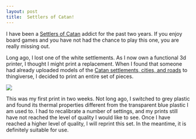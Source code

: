 ```yaml
---
layout: post
title:  Settlers of Catan! 
---
```


I have been a [Settlers of Catan](http://en.wikipedia.org/wiki/The_Settlers_of_Catan) addict for the past two years. If you enjoy board games and you have not had the chance to play this one, you are really missing out.

Long ago, I lost one of the white settlements. As I now own a functional 3d printer, I thought I might print a replacement. When I found that someone had already uploaded models of the [Catan settlements, cities, and roads](http://www.thingiverse.com/thing:770) to thingiverse, I decided to print an entire set of pieces.

![][0]

This was my first print in two weeks. Not long ago, I switched to grey plastic and found its thermal properties different from the transparent blue plastic I am used to. I had to recalibrate a number of settings, and my prints still have not reached the level of quality I would like to see. Once I have reached a higher level of quality, I will reprint this set. In the meantime, it is definitely suitable for use. 

[0]: /images/2012-01-17_01-20-32_503.jpg